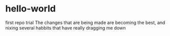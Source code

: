 # hello-world
first repo trial
The changes that are being made are becoming the best, and nixing several habbits that have really dragging me down
